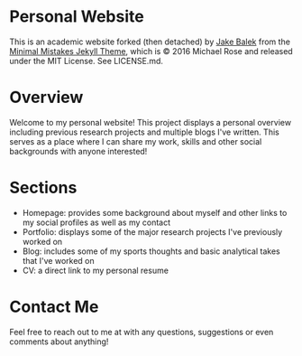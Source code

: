# Personal Website

This is an academic website forked (then detached) by [Jake Balek](https://github.com/chkbm) from the [Minimal Mistakes Jekyll Theme](https://mmistakes.github.io/minimal-mistakes/), which is © 2016 Michael Rose and released under the MIT License. See LICENSE.md.

# Overview
Welcome to my personal website! This project displays a personal overview including previous research projects and multiple blogs I've written. This serves as a place where I can share my work, skills and other social backgrounds with anyone interested!

# Sections
- Homepage: provides some background about myself and other links to my social profiles as well as my contact
- Portfolio: displays some of the major research projects I've previously worked on
- Blog: includes some of my sports thoughts and basic analytical takes that I've worked on
- CV: a direct link to my personal resume

# Contact Me
Feel free to reach out to me at with any questions, suggestions or even comments about anything!
